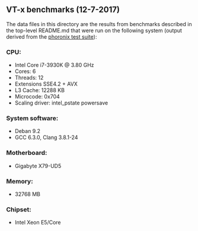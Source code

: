 ## VT-x benchmarks (12-7-2017)
The data files in this directory are the results from benchmarks described in
the top-level README.md that were run on the following system (output derived
from the [phoronix test suite](https://github.com/phoronix-test-suite/phoronix-test-suite)):

### CPU:
- Intel Core i7-3930K @ 3.80 GHz
- Cores: 6
- Threads: 12
- Extensions SSE4.2 + AVX
- L3 Cache: 12288 KB
- Microcode: 0x704
- Scaling driver: intel_pstate powersave

### System software:
- Deban 9.2
- GCC 6.3.0, Clang 3.8.1-24

### Motherboard:
- Gigabyte X79-UD5

### Memory:
- 32768 MB

### Chipset:
- Intel Xeon E5/Core

